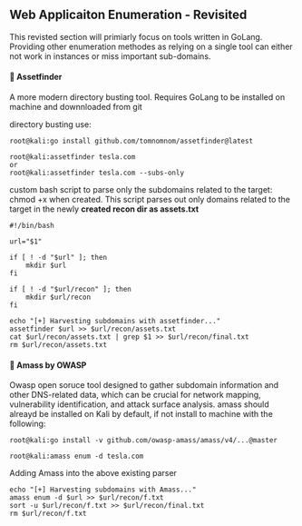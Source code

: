 ## Web Applicaiton Enumeration - Revisited
This revisted section will primiarly focus on tools written in GoLang. Providing other enumeration methodes as relying on a single tool can either not work in instances or miss important sub-domains.

#### 🔴 Assetfinder
A more modern directory busting tool. Requires GoLang to be installed on machine and downnloaded from git 

directory busting use:

    root@kali:go install github.com/tomnomnom/assetfinder@latest

    root@kali:assetfinder tesla.com 
    or
    root@kali:assetfinder tesla.com --subs-only

custom bash script to parse only the subdomains related to the target:  
chmod +x when created. This script parses out only domains related to the target in the newly **created recon dir as assets.txt**

    #!/bin/bash
    
    url="$1"
    
    if [ ! -d "$url" ]; then
        mkdir $url
    fi
    
    if [ ! -d "$url/recon" ]; then
        mkdir $url/recon
    fi
    
    echo "[+] Harvesting subdomains with assetfinder..."
    assetfinder $url >> $url/recon/assets.txt
    cat $url/recon/assets.txt | grep $1 >> $url/recon/final.txt
    rm $url/recon/assets.txt

#### 🔴 Amass by OWASP
Owasp open soruce tool designed to gather subdomain information and other DNS-related data, which can be crucial for network mapping, vulnerability identification, and attack surface analysis. amass should alreayd be installed on Kali by default, if not install to machine with the following:

    root@kali:go install -v github.com/owasp-amass/amass/v4/...@master

    root@kali:amass enum -d tesla.com

Adding Amass into the above existing parser

    echo "[+] Harvesting subdomains with Amass..."
    amass enum -d $url >> $url/recon/f.txt
    sort -u $url/recon/f.txt >> $url/recon/final.txt
    rm $url/recon/f.txt


